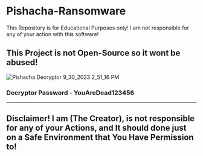# Pishacha-Ransomware
This Repository is for Educational Purposes only! I am not responsible for any of your action with this software!

## This Project is not Open-Source so it wont be abused!
![Pishacha Decryptor 9_30_2023 2_51_16 PM](https://github.com/HamanHarasha/Pishacha-Ransomware/assets/135638516/cf926853-1464-4ddd-99b7-062f896ec9f0)
### Decryptor Password - YouAreDead123456
-----------------------------------------------------------------------------------------------------------------------------------------------------------
## Disclaimer! I am (The Creator), is not responsible for any of your Actions, and It should done just on a Safe Environment that You Have Permission to!
